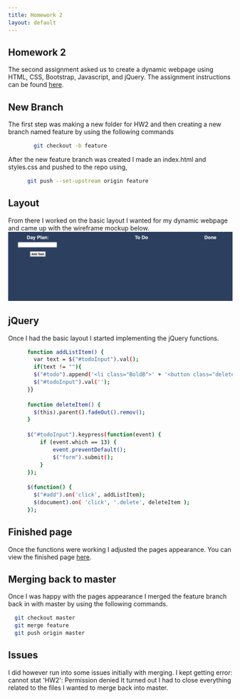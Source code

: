 ```yaml
---
title: Homework 2
layout: default
---
```

## Homework 2
The second assignment asked us to create a dynamic webpage using HTML, CSS, Bootstrap, Javascript, and jQuery.
The assignment instructions can be found [here](http://www.wou.edu/~morses/classes/cs46x/assignments/HW2.html).

## New Branch
The first step was making a new folder for HW2 and then creating a new branch named feature by using the following commands
```bash
        git checkout -b feature
```

After the new feature branch was created I made an index.html and styles.css and pushed to the repo using, </p>
```bash
      git push --set-upstream origin feature
```

## Layout
From there I worked on the basic layout I wanted for my dynamic webpage and came up with the wireframe mockup below.
![](HW2/mockup.PNG?raw=true)

## jQuery
Once I had the basic layout I started implementing the jQuery functions.
```bash
      function addListItem() {
        var text = $("#todoInput").val();
        if(text != ""){
        $("#todo").append('<li class="BoldB">' + '<button class="delete">' + text +'</button></li>');
        $("#todoInput").val('');
      }}

      function deleteItem() {
        $(this).parent().fadeOut().remov();
      }

      $("#todoInput").keypress(function(event) {
          if (event.which == 13) {
              event.preventDefault();
              $("form").submit();
          }
      });

      $(function() {
        $("#add").on('click', addListItem);
        $(document).on( 'click', '.delete', deleteItem );
      });
```

## Finished page
Once the functions were working I adjusted the pages appearance.
You can view the finished page [here](HW2/index.html).

## Merging back to master
Once I was happy with the pages appearance I merged the feature branch back in with master by using the following commands.

```bash
  git checkout master
  git merge feature
  git push origin master
```

## Issues
I did however run into some issues initially with merging. I kept getting
error: cannot stat 'HW2': Permission denied
It turned out I had to close everything related to the
files I wanted to merge back into master.
